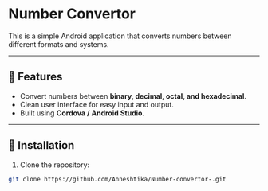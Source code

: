 # Number Convertor

This is a simple Android application that converts numbers between different formats and systems.

---

## 📱 **Features**

- Convert numbers between **binary, decimal, octal, and hexadecimal**.
- Clean user interface for easy input and output.
- Built using **Cordova / Android Studio**.

---

## 🚀 **Installation**

1. Clone the repository:

```bash
git clone https://github.com/Anneshtika/Number-convertor-.git
